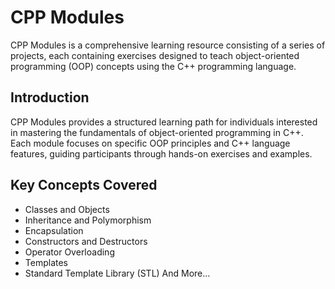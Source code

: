 # CPP Modules

CPP Modules is a comprehensive learning resource consisting of a series of projects, each containing exercises designed to teach object-oriented programming (OOP) concepts using the C++ programming language.

## Introduction

CPP Modules provides a structured learning path for individuals interested in mastering the fundamentals of object-oriented programming in C++. Each module focuses on specific OOP principles and C++ language features, guiding participants through hands-on exercises and examples.

## Key Concepts Covered

- Classes and Objects
- Inheritance and Polymorphism
- Encapsulation
- Constructors and Destructors
- Operator Overloading
- Templates
- Standard Template Library (STL)
         And More...
